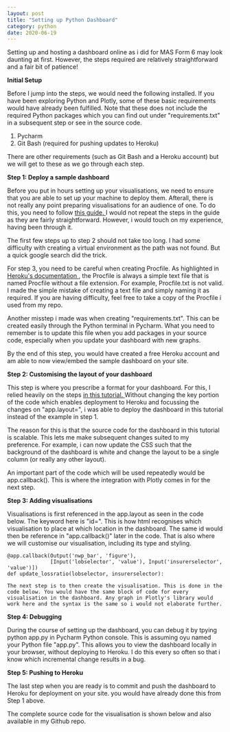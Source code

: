 ```yaml
---
layout: post
title: "Setting up Python Dashboard"
category: python
date: 2020-06-19
---
```


Setting up and hosting a dashboard online as i did for MAS Form 6 may look daunting at first. However, the steps required are relatively straightforward and a fair bit of patience!

<b> Initial Setup </b>
<br>

Before I jump into the steps, we would need the following installed. If you have been exploring Python and Plotly, some of these basic requirements would have already been fulfilled. Note that these does not include the required Python packages which you can find out under "requirements.txt" in a subsequent step or see in the source code.

1. Pycharm
2. Git Bash (required for pushing updates to Heroku)

There are other requirements (such as Git Bash and a Heroku account) but we will get to these as we go through each step.

<b> Step 1: Deploy a sample dashboard </b>
<br>

Before you put in hours setting up your visualisations, we need to ensure that you are able to set up your machine to deploy them. Afterall, there is not really any point preparing visualisations for an audience of one. To do this, you need to follow <a href="https://dash.plotly.com/deployment"> this guide. </a> I would not repeat the steps in the guide as they are fairly straightforward. However, i would touch on my experience, having been through it.

The first few steps up to step 2 should not take too long. I had some difficulty with creating a virtual environment as the path was not found. But a quick google search did the trick.

For step 3, you need to be careful when creating Procfile. As highlighted in <a href="https://devcenter.heroku.com/articles/procfile"> Heroku's documentation </a>, the Procfile is always a simple text file that is named Procfile without a file extension. For example, Procfile.txt is not valid. I made the simple mistake of creating a text file and simply naming it as required. If you are having difficulty, feel free to take a copy of the Procfile i used from my repo.

Another misstep i made was when creating "requirements.txt". This can be created easily through the Python terminal in Pycharm. What you need to remember is to update this file when you add packages in your source code, especially when you update your dashboard with new graphs.

By the end of this step, you would have created a free Heroku account and am able to now view/embed the sample dashboard on your site.

<b> Step 2: Customising the layout of your dashboard </b>
<br>

This step is where you prescribe a format for your dashboard. For this, I relied heavily on the steps <a href="https://www.statworx.com/at/blog/how-to-build-a-dashboard-in-python-plotly-dash-step-by-step-tutorial/"> in this tutorial. </a> Without changing the key portion of the code which enables deployment to Heroku and focussing the changes on "app.layout=", i was able to deploy the dashboard in this tutorial instead of the example in step 1.

The reason for this is that the source code for the dashboard in this tutorial is scalable. This lets me make subsequent changes suited to my preference. For example, i can now update the CSS such that the background of the dashboard is white and change the layout to be a single column (or really any other layout).

An important part of the code which will be used repeatedly would be app.callback(). This is where the integration with Plotly comes in for the next step.

<script src="https://gist.github.com/cchanzl/5f601884f26e955b9379985d3ca43918.js"></script>

<b> Step 3: Adding visualisations </b>
<br>

Visualisations is first referenced in the app.layout as seen in the code below. The keyword here is "id=". This is how html recognises which visualisation to place at which location in the dashboard. The same id would then be reference in "app.callback()" later in the code. That is also where we will customise our visualisation, including its type and styling.
```
@app.callback(Output('nwp_bar', 'figure'),
              [Input('lobselector', 'value'), Input('insurerselector', 'value')])
def update_lossratio(lobselector, insurerselector):

The next step is to then create the visualisation. This is done in the code below. You would have the same block of code for every visualisation in the dashboard. Any graph in Plotly's library would work here and the syntax is the same so i would not elaborate further.
```
<script src="https://gist.github.com/cchanzl/96024de0f4e21816573eda12716fa825.js"></script>

<b> Step 4: Debugging </b>
<br>

During the course of setting up the dashboard, you can debug it by tpying python app.py in Pycharm Python console. This is assuming oyu named your Python file "app.py". This allows you to view the dashboard locally in your browser, without deploying to Heroku. I do this every so often so that i know which incremental change results in a bug.

<b> Step 5: Pushing to Heroku </b>
<br>

The last step when you are ready is to commit and push the dashboard to Heroku for deployment on your site. you would have already done this from Step 1 above.

The complete source code for the visualisation is shown below and also available in my Github repo.

<script src="https://gist.github.com/cchanzl/c36a304ce98a94642e83239f22bc186a.js"></script>



